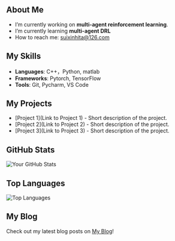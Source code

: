 ## About Me
-  I’m currently working on **multi-agent reinforcement learning**.
-  I’m currently learning **multi-agent DRL**
-  How to reach me: suixinhita@126.com

## My Skills
- **Languages**: C++，Python, matlab
- **Frameworks**: Pytorch, TensorFlow
- **Tools**: Git, Pycharm, VS Code

## My Projects
- [Project 1](Link to Project 1) - Short description of the project.
- [Project 2](Link to Project 2) - Short description of the project.
- [Project 3](Link to Project 3) - Short description of the project.

## GitHub Stats
![Your GitHub Stats](https://github-readme-stats.vercel.app/api?username=suixinhita&show_icons=true&theme=radical)

## Top Languages
![Top Languages](https://github-readme-stats.vercel.app/api/top-langs/?username=suixinhita&layout=compact&theme=radical)

## My Blog
Check out my latest blog posts on [My Blog](https://suixinhita.github.io/)!
